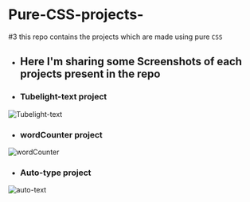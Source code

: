 # Pure-CSS-projects-
#3  this repo contains the projects which are made using pure `CSS`

- ## Here I'm sharing some Screenshots of each projects present in the repo

- ### Tubelight-text project
![Tubelight-text](https://user-images.githubusercontent.com/77436328/113549833-b4631400-960f-11eb-9c1e-e1e90586a1ea.gif)

- ### wordCounter project
![wordCounter](https://user-images.githubusercontent.com/77436328/113549464-196a3a00-960f-11eb-9866-3b2265ad449c.gif)

- ### Auto-type project
![auto-text](https://user-images.githubusercontent.com/77436328/113549905-d2307900-960f-11eb-9069-7822dbce5441.gif)

